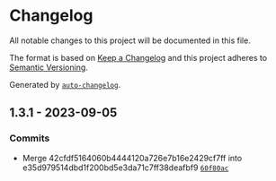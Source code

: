 # Changelog

All notable changes to this project will be documented in this file.

The format is based on [Keep a Changelog](https://keepachangelog.com/en/1.0.0/)
and this project adheres to [Semantic Versioning](https://semver.org/spec/v2.0.0.html).

Generated by [`auto-changelog`](https://github.com/CookPete/auto-changelog).

## 1.3.1 - 2023-09-05

### Commits

- Merge 42cfdf5164060b4444120a726e7b16e2429cf7ff into e35d979514dbd1f200bd5e3da71c7ff38deafbf9 [`60f80ac`](https://github.com/rohit1901/ts-raw-utils/commit/60f80ac04af755f2252e19e5015b78a40e3ad9d1)
